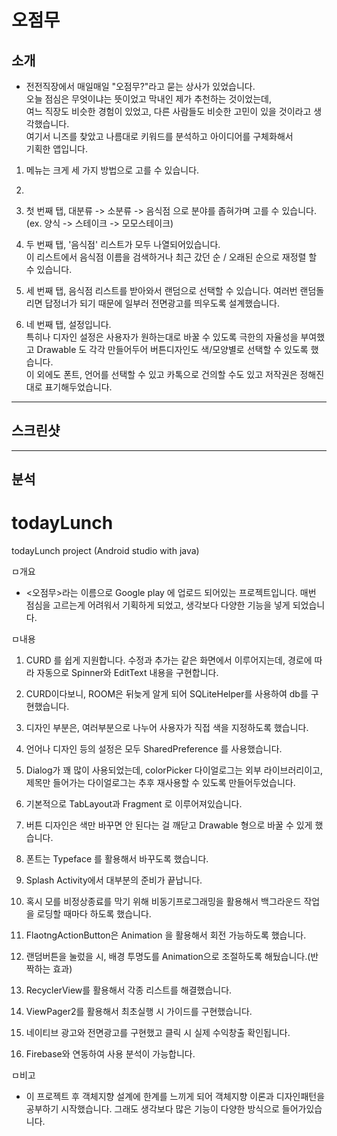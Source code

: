 # 오점무   

## 소개   

- 전전직장에서 매일매일 "오점무?"라고 묻는 상사가 있었습니다.   
오늘 점심은 무엇이냐는 뜻이었고 막내인 제가 추천하는 것이었는데,   
여느 직장도 비슷한 경험이 있었고, 다른 사람들도 비슷한 고민이 있을 것이라고 생각했습니다.   
여기서 니즈를 찾았고 나름대로 키워드를 분석하고 아이디어를 구체화해서   
기획한 앱입니다.   

1. 메뉴는 크게 세 가지 방법으로 고를 수 있습니다.   
2. 
3. 첫 번째 탭, 대분류 -> 소분류 -> 음식점 으로 분야를 좁혀가며 고를 수 있습니다.   
(ex. 양식 -> 스테이크 -> 모모스테이크)   

3. 두 번째 탭, '음식점' 리스트가 모두 나열되어있습니다.   
이 리스트에서 음식점 이름을 검색하거나 최근 갔던 순 / 오래된 순으로 재정렬 할 수 있습니다.   

4. 세 번째 탭, 음식점 리스트를 받아와서 랜덤으로 선택할 수 있습니다.
여러번 랜덤돌리면 답정너가 되기 때문에 일부러 전면광고를 띄우도록 설계했습니다.   

5. 네 번째 탭, 설정입니다.   
특히나 디자인 설정은 사용자가 원하는대로 바꿀 수 있도록 극한의 자율성을 부여했고
Drawable 도 각각 만들어두어 버튼디자인도 색/모양별로 선택할 수 있도록 했습니다.   
이 외에도 폰트, 언어를 선택할 수 있고 카톡으로 건의할 수도 있고 저작권은 정해진대로 표기해두었습니다.

***

## 스크린샷   


***


## 분석   


























# todayLunch
todayLunch project (Android studio with java)

ㅁ개요
- <오점무>라는 이름으로 Google play 에 업로드 되어있는 프로젝트입니다.
매번 점심을 고르는게 어려워서 기획하게 되었고, 생각보다 다양한 기능을 넣게 되었습니다.

ㅁ내용
1. CURD 를 쉽게 지원합니다.
수정과 추가는 같은 화면에서 이루어지는데, 경로에 따라 자동으로 Spinner와 EditText 내용을 구현합니다.

2. CURD이다보니, ROOM은 뒤늦게 알게 되어 SQLiteHelper를 사용하여 db를 구현했습니다.

3. 디자인 부분은, 여러부분으로 나누어 사용자가 직접 색을 지정하도록 했습니다.

4. 언어나 디자인 등의 설정은 모두 SharedPreference 를 사용했습니다.

5. Dialog가 꽤 많이 사용되었는데, colorPicker 다이얼로그는 외부 라이브러리이고,
제목만 들어가는 다이얼로그는 추후 재사용할 수 있도록 만들어두었습니다.

6. 기본적으로 TabLayout과 Fragment 로 이루어져있습니다.

7. 버튼 디자인은 색만 바꾸면 안 된다는 걸 깨닫고 Drawable 형으로 바꿀 수 있게 했습니다.

8. 폰트는 Typeface 를 활용해서 바꾸도록 했습니다.

9. Splash Activity에서 대부분의 준비가 끝납니다.

10. 혹시 모를 비정상종료를 막기 위해 비동기프로그래밍을 활용해서 백그라운드 작업을 로딩할 때마다 하도록 했습니다.

11. FlaotngActionButton은 Animation 을 활용해서 회전 가능하도록 했습니다.

12. 랜덤버튼을 눌렀을 시, 배경 투명도를 Animation으로 조절하도록 해뒀습니다.(반짝하는 효과)

13. RecyclerView를 활용해서 각종 리스트를 해결했습니다.

14. ViewPager2를 활용해서 최초실행 시 가이드를 구현했습니다.

15. 네이티브 광고와 전면광고를 구현했고 클릭 시 실제 수익창출 확인됩니다.

16. Firebase와 연동하여 사용 분석이 가능합니다.


ㅁ비고
- 이 프로젝트 후 객체지향 설계에 한계를 느끼게 되어 객체지향 이론과 디자인패턴을 공부하기 시작했습니다.
그래도 생각보다 많은 기능이 다양한 방식으로 들어가있습니다.
